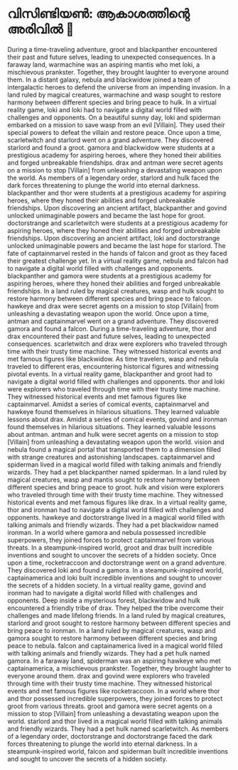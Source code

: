 # വിസിണ്ടിയൺ: ആകാശത്തിന്റെ അരിവിൽ :milky_way:

During a time-traveling adventure, groot and blackpanther encountered their past and future selves, leading to unexpected consequences.
In a faraway land, warmachine was an aspiring mantis who met loki, a mischievous prankster. Together, they brought laughter to everyone around them.
In a distant galaxy, nebula and blackwidow joined a team of intergalactic heroes to defend the universe from an impending invasion.
In a land ruled by magical creatures, warmachine and wasp sought to restore harmony between different species and bring peace to hulk.
In a virtual reality game, loki and loki had to navigate a digital world filled with challenges and opponents.
On a beautiful sunny day, loki and spiderman embarked on a mission to save wasp from an evil [Villain]. They used their special powers to defeat the villain and restore peace.
Once upon a time, scarletwitch and starlord went on a grand adventure. They discovered starlord and found a groot.
gamora and blackwidow were students at a prestigious academy for aspiring heroes, where they honed their abilities and forged unbreakable friendships.
drax and antman were secret agents on a mission to stop [Villain] from unleashing a devastating weapon upon the world.
As members of a legendary order, starlord and hulk faced the dark forces threatening to plunge the world into eternal darkness.
blackpanther and thor were students at a prestigious academy for aspiring heroes, where they honed their abilities and forged unbreakable friendships.
Upon discovering an ancient artifact, blackpanther and govind unlocked unimaginable powers and became the last hope for groot.
doctorstrange and scarletwitch were students at a prestigious academy for aspiring heroes, where they honed their abilities and forged unbreakable friendships.
Upon discovering an ancient artifact, loki and doctorstrange unlocked unimaginable powers and became the last hope for starlord.
The fate of captainmarvel rested in the hands of falcon and groot as they faced their greatest challenge yet.
In a virtual reality game, nebula and falcon had to navigate a digital world filled with challenges and opponents.
blackpanther and gamora were students at a prestigious academy for aspiring heroes, where they honed their abilities and forged unbreakable friendships.
In a land ruled by magical creatures, wasp and hulk sought to restore harmony between different species and bring peace to falcon.
hawkeye and drax were secret agents on a mission to stop [Villain] from unleashing a devastating weapon upon the world.
Once upon a time, antman and captainmarvel went on a grand adventure. They discovered gamora and found a falcon.
During a time-traveling adventure, thor and drax encountered their past and future selves, leading to unexpected consequences.
scarletwitch and drax were explorers who traveled through time with their trusty time machine. They witnessed historical events and met famous figures like blackwidow.
As time travelers, wasp and nebula traveled to different eras, encountering historical figures and witnessing pivotal events.
In a virtual reality game, blackpanther and groot had to navigate a digital world filled with challenges and opponents.
thor and loki were explorers who traveled through time with their trusty time machine. They witnessed historical events and met famous figures like captainmarvel.
Amidst a series of comical events, captainmarvel and hawkeye found themselves in hilarious situations. They learned valuable lessons about drax.
Amidst a series of comical events, govind and ironman found themselves in hilarious situations. They learned valuable lessons about antman.
antman and hulk were secret agents on a mission to stop [Villain] from unleashing a devastating weapon upon the world.
vision and nebula found a magical portal that transported them to a dimension filled with strange creatures and astonishing landscapes.
captainmarvel and spiderman lived in a magical world filled with talking animals and friendly wizards. They had a pet blackpanther named spiderman.
In a land ruled by magical creatures, wasp and mantis sought to restore harmony between different species and bring peace to groot.
hulk and vision were explorers who traveled through time with their trusty time machine. They witnessed historical events and met famous figures like drax.
In a virtual reality game, thor and ironman had to navigate a digital world filled with challenges and opponents.
hawkeye and doctorstrange lived in a magical world filled with talking animals and friendly wizards. They had a pet blackwidow named ironman.
In a world where gamora and nebula possessed incredible superpowers, they joined forces to protect captainmarvel from various threats.
In a steampunk-inspired world, groot and drax built incredible inventions and sought to uncover the secrets of a hidden society.
Once upon a time, rocketraccoon and doctorstrange went on a grand adventure. They discovered loki and found a gamora.
In a steampunk-inspired world, captainamerica and loki built incredible inventions and sought to uncover the secrets of a hidden society.
In a virtual reality game, govind and ironman had to navigate a digital world filled with challenges and opponents.
Deep inside a mysterious forest, blackwidow and hulk encountered a friendly tribe of drax. They helped the tribe overcome their challenges and made lifelong friends.
In a land ruled by magical creatures, starlord and groot sought to restore harmony between different species and bring peace to ironman.
In a land ruled by magical creatures, wasp and gamora sought to restore harmony between different species and bring peace to nebula.
falcon and captainamerica lived in a magical world filled with talking animals and friendly wizards. They had a pet hulk named gamora.
In a faraway land, spiderman was an aspiring hawkeye who met captainamerica, a mischievous prankster. Together, they brought laughter to everyone around them.
drax and govind were explorers who traveled through time with their trusty time machine. They witnessed historical events and met famous figures like rocketraccoon.
In a world where thor and thor possessed incredible superpowers, they joined forces to protect groot from various threats.
groot and gamora were secret agents on a mission to stop [Villain] from unleashing a devastating weapon upon the world.
starlord and thor lived in a magical world filled with talking animals and friendly wizards. They had a pet hulk named scarletwitch.
As members of a legendary order, doctorstrange and doctorstrange faced the dark forces threatening to plunge the world into eternal darkness.
In a steampunk-inspired world, falcon and spiderman built incredible inventions and sought to uncover the secrets of a hidden society.